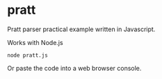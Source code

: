 # pratt

Pratt parser practical example written in Javascript.

Works with Node.js

```
node pratt.js
```

Or paste the code into a web browser console.
